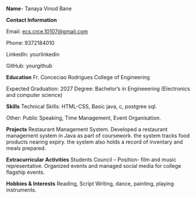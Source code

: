 **Name**- Tanaya Vinod Bane

**Contact Information**

Email: ecs.crce.10107@gmail.com

Phone: 9372184010

LinkedIn: yourlinkedin

GitHub: yourgithub

**Education**
Fr. Conceciao Rodrigues College of Engineering

Expected Graduation: 2027
Degree: Bachelor’s in Engineeering (Electronics and computer science)

**Skills**
Technical Skills: HTML-CSS, Basic java, c, postgree sql.

Other:  Public Speaking, Time Management, Event Organisation.

**Projects**
Restaurant Management System.
Developed a restaurant management system in Java as part of coursework. the system tracks food products nearing expiry. the system also holds a record of inventary and meals prepared.

**Extracurricular Activities**
Students Council – Position- film and music representative.
Organized events and managed social media for college flagship events.


**Hobbies & Interests**
Reading, Script Writing, dance, painting, playing instruments. 
